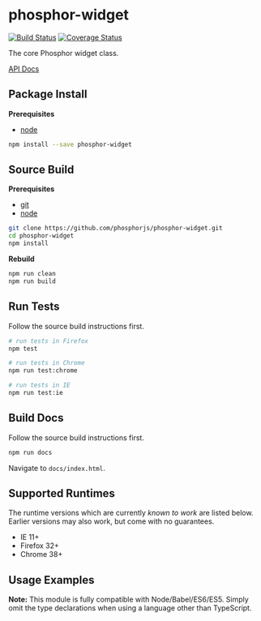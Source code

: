 phosphor-widget
===============

[![Build Status](https://travis-ci.org/phosphorjs/phosphor-widget.svg)](https://travis-ci.org/phosphorjs/phosphor-widget?branch=master)
[![Coverage Status](https://coveralls.io/repos/phosphorjs/phosphor-widget/badge.svg?branch=master&service=github)](https://coveralls.io/github/phosphorjs/phosphor-widget?branch=master)

The core Phosphor widget class.

[API Docs](http://phosphorjs.github.io/phosphor-widget/api/)


Package Install
---------------

**Prerequisites**
- [node](http://nodejs.org/)

```bash
npm install --save phosphor-widget
```


Source Build
------------

**Prerequisites**
- [git](http://git-scm.com/)
- [node](http://nodejs.org/)

```bash
git clone https://github.com/phosphorjs/phosphor-widget.git
cd phosphor-widget
npm install
```

**Rebuild**
```bash
npm run clean
npm run build
```


Run Tests
---------

Follow the source build instructions first.

```bash
# run tests in Firefox
npm test

# run tests in Chrome
npm run test:chrome

# run tests in IE
npm run test:ie
```


Build Docs
----------

Follow the source build instructions first.

```bash
npm run docs
```

Navigate to `docs/index.html`.


Supported Runtimes
------------------

The runtime versions which are currently *known to work* are listed below.
Earlier versions may also work, but come with no guarantees.

- IE 11+
- Firefox 32+
- Chrome 38+


Usage Examples
--------------

**Note:** This module is fully compatible with Node/Babel/ES6/ES5. Simply
omit the type declarations when using a language other than TypeScript.
